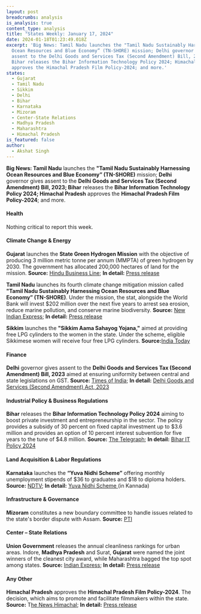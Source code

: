 ```yaml
---
layout: post
breadcrumbs: analysis
is_analysis: true
content_type: analysis
title: "States Weekly: January 17, 2024"
date: 2024-01-18T01:23:49.018Z
excerpt: 'Big News: Tamil Nadu launches the "Tamil Nadu Sustainably Harnessing
  Ocean Resources and Blue Economy” (TN-SHORE) mission; Delhi governor gives
  assent to the Delhi Goods and Services Tax (Second Amendment) Bill, 2023;
  Bihar releases the Bihar Information Technology Policy 2024; Himachal Pradesh
  approves the Himachal Pradesh Film Policy-2024; and more.'
states:
  - Gujarat
  - Tamil Nadu
  - Sikkim
  - Delhi
  - Bihar
  - Karnataka
  - Mizoram
  - Center-State Relations
  - Madhya Pradesh
  - Maharashtra
  - Himachal Pradesh
is_featured: false
author:
  - Akshat Singh
---
```

**Big News: Tamil Nadu** launches the **"Tamil Nadu Sustainably Harnessing Ocean Resources and Blue Economy” (TN-SHORE)** mission; **Delhi** governor gives assent to the **Delhi Goods and Services Tax (Second Amendment) Bill, 2023; Bihar** releases the **Bihar Information Technology Policy 2024; Himachal Pradesh** approves the **Himachal Pradesh Film Policy-2024**; and more.



#### Health 

Nothing critical to report this week.



#### Climate Change & Energy

**Gujarat** launches the **State Green Hydrogen Mission** with the objective of producing 3 million metric tonne per annum (MMPTA) of green hydrogen by 2030. The government has allocated 200,000 hectares of land for the mission. **Source:** [Hindu Business Line](https://www.thehindubusinessline.com/news/gujarat-set-target-to-produce-3-mmpta-of-green-hydrogen-by-2030/article67733737.ece); **In detail:** [Press release](https://cmogujarat.gov.in/en/latest-news/under-leadership-and-guidance-pm-shri-narendra-modi-gujarat-set-become-indias-green)

**Tamil Nadu** launches its fourth climate change mitigation mission called **"Tamil Nadu Sustainably Harnessing Ocean Resources and Blue Economy” (TN-SHORE)**. Under the mission, the stat, alongside the World Bank will invest $202 million over the next five years to arrest sea erosion, reduce marine pollution, and conserve marine biodiversity. **Source:** [New Indian Express](https://www.newindianexpress.com/states/tamil-nadu/2024/jan/11/tamil-nadu-coastal-restoration-mission-launched-with-world-bank-support-2650072.html); **In detail:** [Press release](https://acrobat.adobe.com/id/urn:aaid:sc:VA6C2:97fee93d-95d3-4b18-850c-51accb1f90bf)

**Sikkim** launches the **"Sikkim Aama Sahayog Yojana,"** aimed at providing free LPG cylinders to the women in the state. Under the scheme, eligible Sikkimese women will receive four free LPG cylinders. **Source:**[India Today](https://www.indiatodayne.in/sikkim/story/sikkim-cm-prem-singh-tamang-launches-sikkim-aama-sahayog-yojana-to-ease-cooking-gas-burden-for-mothers-745440-2024-01-11)



#### Finance

**Delhi** governor gives assent to the **Delhi Goods and Services Tax (Second Amendment) Bill, 2023** aimed at ensuring uniformity between central and state legislations on GST. **Source:** [Times of India](https://timesofindia.indiatimes.com/city/delhi/saxena-gives-his-approval-to-delhi-gst-bill-amendments/articleshow/106712814.cms); **In detail:** [Delhi Goods and Services (Second Amendment) Act, 2023](https://delhiassembly.delhi.gov.in/sites/default/files/dlas/govt-bills/bill_no_05_of_2023.pdf)



#### Industrial Policy & Business Regulations  

**Bihar** releases the **Bihar Information Technology Policy 2024** aiming to boost private investment and entrepreneurship in the sector. The policy provides a subsidy of 30 percent on fixed capital investment up to $3.6 million and provides an option of 10 percent interest subvention for five years to the tune of $4.8 million. **Source:** [The Telegraph](https://www.telegraphindia.com/india/bihar-nitish-kumar-government-unveils-new-ambitious-it-policy-to-woo-industries/cid/1992727); **In detail:** [Bihar IT Policy 2024](https://acrobat.adobe.com/id/urn:aaid:sc:VA6C2:793719ed-b090-4773-b4c6-7d89d661fd44)



#### Land Acquisition & Labor Regulations  

**Karnataka** launches the **“Yuva Nidhi Scheme”** offering monthly unemployment stipends of $36 to graduates and $18 to diploma holders. **Source:** [NDTV](https://www.ndtv.com/karnataka-news/karnataka-launches-scheme-to-offer-unemployment-stipend-to-graduates-diploma-holders-4849132); **In detail:** [Yuva Nidhi Scheme ](https://acrobat.adobe.com/id/urn:aaid:sc:VA6C2:d9b9db62-ca17-41fb-8846-2576e12a235a)(in Kannada)



#### Infrastructure & Governance 

**Mizoram** constitutes a new boundary committee to handle issues related to the state's border dispute with Assam. **Source:** [PTI](https://www.ptinews.com/story/national/mizoram-govt-constitutes-new-boundary-committee-to-handle-dispute-with-assam/1032931)



#### Center – State Relations 

**Union Government** releases the annual cleanliness rankings for urban areas. Indore, **Madhya Pradesh** and Surat, **Gujarat** were named the joint winners of the cleanest city award, while Maharashtra bagged the top spot among states. **Source:** [Indian Express](https://indianexpress.com/article/india/indore-surat-cleanest-cities-maharashtra-cleanest-9105539/); **In detail:** [Press release](https://pib.gov.in/PressReleasePage.aspx?PRID=1995159)



#### Any Other

**Himachal Pradesh** approves the **Himachal Pradesh Film Policy-2024**. The decision, which aims to promote and facilitate filmmakers within the state. **Source:** T[he News Himachal](https://thenewshimachal.com/2024/01/himachal-pradesh-unveils-progressive-film-policy-2024-to-empower-local-filmmakers/); **In detail:** [Press release](http://himachalpr.gov.in/OneNews.aspx?Language=1&ID=33446)
